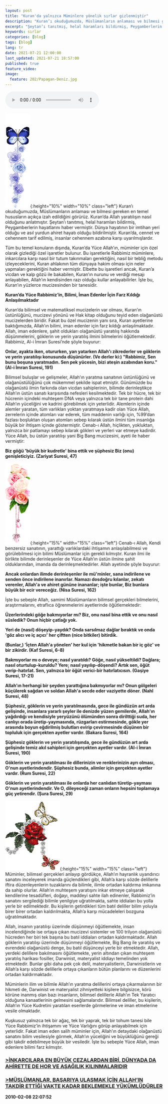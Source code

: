 ```yaml
---
layout: post
title: "Kuran'da yalnızca Müminlere yönelik sırlar gizlenmiştir"
description: "Kuran’ı okuduğumuzda, Müslümanların anlaması ve bilmesi gereken en temel hususların açıkça izah edildiğini görürüz. Kuran’da Allah yaratılışın nasıl olduğunu anlatmıştır."
excerpt: "Şeytan’ı tanıtmış, helal haramları bildirmiş, Peygamberlerin hayatlarını haber vermiştir."
keywords: sırlar
categories: [blog]
tags: [blog]
lang: tr
date: 2021-07-21 12:00:00
last_updated: 2021-07-21 18:57:00
published: true
feature_video: 
image:
  feature: 202/Papagan-Deniz.jpg
---
```



<audio controls="controls">
  <source type="audio/mp3" src="/audio/Kuran-yalnizca-muminlere-yonelik-sirlargizlenmistir.mp3">
  <p>Your browser does not support the audio element.</p>
</audio>

![manzara](/images/202/sir.gif "manzara"){:height="10%" width="10%" class="left"} Kuran’ı okuduğumuzda, Müslümanların anlaması ve bilmesi gereken en temel hususların açıkça izah edildiğini görürüz. Kuran’da Allah yaratılışın nasıl olduğunu anlatmıştır. Şeytan’ı tanıtmış, helal haramları bildirmiş, Peygamberlerin hayatlarını haber vermiştir. Dünya hayatının bir imtihan yeri olduğu ve asıl yurdun ahiret hayatı olduğu bildirilmiştir. Kuran’da, cennet ve cehennem tarif edilmiş, insanlar cehennem azabına karşı uyarılmışlardır.

Tüm bu temel konuların dışında, Kuran’da Yüce Allah’ın, müminler için özel olarak gizlediği özel işaretler bulunur. Bu işaretlerle Rabbimiz müminlere, inkarcılara karşı nasıl bir tutum takınmaları gerektiğini, nasıl bir tebliğ metodu izleyeceklerini, Kuran ahlakının tüm dünyaya hakim olması için neler yapmaları gerektiğini haber vermiştir. Elbette bu işaretleri ancak, Kuran’a vicdan ve kalp gözü ile bakabilen, Kuran’ın nurunu ve verdiği mesajı anlayabilen, Allah’ın kendisinden razı olduğu kullar anlayabilirler. İşte bu, Kuran’ın yüzlerce mucizesinden bir tanesidir.

**Kuran’da Yüce Rabbimiz’in, Bilimi, İman Edenler İçin Farz Kıldığı Anlaşılmaktadır**

Kuran’da bilimsel ve matematiksel mucizelerin var olması, Kuran’ın üstünlüğünü, mucizevi yönünü ve Hak kitap olduğunu teyid eden olağanüstü mucizelerden biridir. Fakat bu özel mucizenin yanı sıra, Kuran ayetlerine baktığımızda, Allah’ın bilimi, iman edenler için farz kıldığı anlaşılmaktadır. Allah, iman edenlere, şahit oldukları olağanüstü yaratılış hakkında düşünmelerini, göklerin ve yerin yaratılış ilmini bilmelerini öğütlemektedir. Rabbimiz, Al-i İmran Suresi’nde şöyle buyurur:

**Onlar, ayakta iken, otururken, yan yatarken Allah'ı zikrederler ve göklerin ve yerin yaratılışı konusunda düşünürler. (Ve derler ki:) "Rabbimiz, Sen bunu boşuna yaratmadın. Sen pek yücesin, bizi ateşin azabından koru." (Al-i İmran Suresi, 191)**

Bilimsel buluşlar ve gelişmeler, Allah’ın yaratma sanatının üstünlüğünü ve olağanüstülüğünü çok mükemmel şekilde ispat etmiştir. Günümüzde bu olağanüstü ilmin farkında olan vicdan sahiplerinin, bilimde derinleştikçe Allah’ın üstün sanatı karşısında nefesleri kesilmektedir. Tek bir hücre, tek bir hücrenin içindeki muhteşem DNA veya yalnızca tek bir tane protein dahi Allah’ın yüceliğini ve kadrini görebilmek için yeterlidir. Alemlerin içinde alemler yaratan, tüm varlıkları yoktan yaratmaya kadir olan Yüce Allah, zerrelerin içinde atomları var ederek, tüm maddenin varlığı için, %99’dan fazlası boşluktan oluşan atomları sebep kılarak üstün ilmini tüm insanlığa büyük bir ihtişam içinde göstermiştir. Cenab-ı Allah, hiçlikten, yokluktan, yalnızca bir patlamayı sebep kılarak gökleri ve yerleri var etmeye kadirdir. Yüce Allah, bu üstün yaratılışı yani Big Bang mucizesini, ayeti ile haber vermiştir:

**Biz göğü 'büyük bir kudretle' bina ettik ve şüphesiz Biz (onu) genişleticiyiz. (Zariyat Suresi, 47)**

![sir](/images/202/sir5.gif "sir"){:height="15%" width="15%" class="left"} Cenab-ı Allah, Kendi benzersiz sanatının, yarattığı varlıklardaki ihtişamın anlaşılabilmesi ve görülebilmesi için bilimi Müslümanlar için gerekli kılmıştır. Kuran ilmi ile birlikte bilimde derinleşenler de Yüce Allah’ın üstün ilmine şahit olduklarından, imanda da derinleşmektedirler. Allah ayetinde şöyle buyurur:

**Ancak onlardan ilimde derinleşenler ile mü'minler, sana indirilene ve senden önce indirilene inanırlar. Namazı dosdoğru kılanlar, zekatı verenler, Allah'a ve ahiret gününe inananlar; işte bunlar, Biz bunlara büyük bir ecir vereceğiz. (Nisa Suresi, 162)**

İşte bu sebeple Allah, samimi Müslümanların bilimsel gerçekleri bilmelerini, araştırmalarını, etraflıca öğrenmelerini ayetlerinde öğütlemektedir:

**Üzerlerindeki göğe bakmıyorlar mı? Biz, onu nasıl bina ettik ve onu nasıl süsledik? Onun hiçbir çatlağı yok.**

**Yeri de (nasıl) döşeyip-yaydık? Onda sarsılmaz dağlar bıraktık ve onda 'göz alıcı ve iç açıcı' her çiftten (nice bitkiler) bitirdik.**

 **(Bunlar,) 'İçten Allah'a yönelen' her kul için 'hikmetle bakan bir iç göz' ve bir zikirdir. (Kaf Suresi, 6-8)**

**Bakmıyorlar mı o deveye; nasıl yaratıldı? Göğe, nasıl yükseltildi? Dağlara; nasıl oturtulup-kuruldu? Yere; nasıl yayılıp-döşendi? Artık sen, öğüt verip-hatırlat. Sen, yalnızca bir öğüt verici-bir hatırlatıcısın. (Gaşiye Suresi, 17-21)**

**Allah'ın herhangi bir şeyden yarattığına bakmıyorlar mı? Onun gölgeleri küçülerek sağdan ve soldan Allah'a secde eder vaziyette döner. (Nahl Suresi, 48)**

**Şüphesiz, göklerin ve yerin yaratılmasında, gece ile gündüzün art arda gelişinde, insanlara yararlı şeyler ile denizde yüzen gemilerde, Allah'ın yağdırdığı ve kendisiyle yeryüzünü ölümünden sonra dirilttiği suda, her canlıyı orada üretip-yaymasında, rüzgarları estirmesinde, gökle yer arasında boyun eğdirilmiş bulutları evirip çevirmesinde düşünen bir topluluk için gerçekten ayetler vardır. (Bakara Suresi, 164)**

**Şüphesiz göklerin ve yerin yaratılışında, gece ile gündüzün art arda gelişinde temiz akıl sahipleri için gerçekten ayetler vardır. (Al-i İmran Suresi, 190)**

**Göklerin ve yerin yaratılması ile dillerinizin ve renklerinizin ayrı olması, O'nun ayetlerindendir. Şüphesiz bunda, alimler için gerçekten ayetler vardır. (Rum Suresi, 22)**

**Göklerin ve yerin yaratılması ile onlarda her canlıdan türetip-yayması O'nun ayetlerindendir. Ve O, dileyeceği zaman onların hepsini toplamaya güç yetirendir. (Şura Suresi, 29)**

![manzara](/images/202/flower_and_butterflies.gif "manzara"){:height="15%" width="15%" class="left"} Müminler, bilimsel gerçekleri anlayıp gördükçe, Allah’ın hayranlık uyandırıcı sanatını inceleyerek imanda güçlendikleri gibi, Allah’a karşı sözde delillerle iftira düzenleyenlerin tuzaklarını da bilimle, ilimle ortadan kaldırma imkanına da sahip olurlar. Allah’ın muhteşem yaratışını inkar etmeye çalışarak kendilerine tesadüfleri, doğayı, maddeyi sahte ilah edinenler, Rabbimiz’in sanatını sergilediği bilimle yenilgiye uğratılmakta, sahte iddiaları bu yolla yerle bir edilmektedir. Bu kişilerin getirdikleri tüm batıl deliller bilim yoluyla birer birer ortadan kaldırılmakta, Allah’a karşı mücadeleleri bozguna uğratılmaktadır.

Allah, insanın yaratılışı üzerinde düşünmeyi öğütlemekte, insan incelendiğinde ise ortaya çıkan mucizevi sistemler ve 100 trilyon olağanüstü hücreden her biri tek başına bu batıl iddiaları ortadan kaldırmaktadır. Allah göklerin yaratılışı üzerinde düşünmeyi öğütlemekte, Big Bang ile yaratılış ve evrendeki olağanüstü denge, bu batıl düşünceyi yerle bir etmektedir. Allah, yerdeki delillere bakılmasını öğütlemekte, yerin altından çıkan muhteşem yaratılış harikası fosiller, Darwinist, materyalist iddiayı temelinden yok etmektedir. Bunlar gibi daha pek çok delil, materyalistlerin, Darwinistlerin ve Allah’a karşı sözde delillerle ortaya çıkanların bütün planlarını ve düzenlerini ortadan kaldırmaktadır.

Müminlerin ilim ve bilimle Allah’ın yaratma delillerini ortaya çıkarmalarının bir hikmeti de, Darwinist ve materyalist zihniyetteki kişilere bilgisizce, körü körüne inanmış olan bazı insanların, bilimsel delillerle Allah’ın Tek Yaratıcı olduğuna kanaatlerinin gelmesini sağlamalarıdır. Bilimsel deliller, bu kişilerin, Allah’ın Yüce Kudretini yaratılan eserlerde görmelerine ve iman etmelerine vesile olmaktadır.

Kuşkusuz yalnızca tek bir ağaç, tek bir yaprak, tek bir tohum tanesi bile Yüce Rabbimiz’in ihtişamını ve Yüce Varlığını görüp anlayabilmek için yeterlidir. Fakat iman eden salih müminler için, Allah’ın detaydaki olağanüstü sanatını bilim vesilesiyle görmek, Allah’ın yüceliğini ve büyüklüğünü gereği gibi takdir edebilmeye büyük bir vesiledir. İşte bu sebeple Yüce Allah, iman edenlere bilimi farz kılmıştır.

### [\>İNKARCILARA EN BÜYÜK CEZALARDAN BİRİ, DÜNYADA DA AHİRETTE DE HOR VE AŞAĞILIK KILINMALARIDIR](http://us1.harunyahya.com/Detail/T/R76KOGNY306/productId/21083)  
### [\>MÜSLÜMANLAR, BAŞARIYA ULAŞMAK İÇİN ALLAH’IN TAKDİR ETTİĞİ VAKTE KADAR BEKLEMEKLE YÜKÜMLÜDÜRLER](http://us1.harunyahya.com/Detail/T/R76KOGNY306/productId/21141/)

**2010-02-08 22:07:52**

